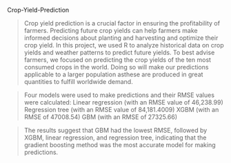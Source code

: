 Crop-Yield-Prediction

> Crop yield prediction is a crucial factor in ensuring the profitability of farmers. Predicting future crop yields can help farmers make informed decisions about planting and harvesting and optimize their
  crop yield. In this project, we used R to analyze historical data on crop yields and weather patterns to predict future yields. To best advise farmers, we focused on predicting the crop yields of the ten most
  consumed crops in the world. Doing so will make our predictions applicable to a larger population asthese are produced in great quantities to fulfill worldwide demand.

> Four models were used to make predictions and their RMSE values were calculated: 
  Linear regression (with an RMSE value of 46,238.99)
  Regression tree (with an RMSE value of 84,181.4009)
  XGBM (with an RMSE of 47008.54)
  GBM (with an RMSE of 27325.66)

> The results suggest that GBM had the lowest RMSE, followed by XGBM, linear regression, and regression tree, indicating that the gradient boosting method was the most accurate model for making predictions.
